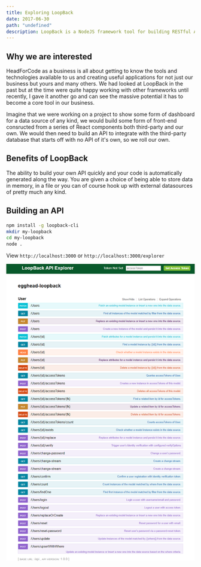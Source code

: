```yaml
---
title: Exploring LoopBack
date: 2017-06-30
path: "undefined"
description: LoopBack is a NodeJS framework tool for building RESTful APIs that we are currently assessing for future project work
---
```


## Why we are interested

HeadForCode as a business is all about getting to know the tools and technologies available to us and creating useful applications for not just our business but yours and many others. We had looked at LoopBack in the past but at the time were quite happy working with other frameworks until recently, I gave it another go and can see the massive potential it has to become a core tool in our business.

Imagine that we were working on a project to show some form of dashboard for a data source of any kind, we would build some form of front-end consructed from a series of React components both third-party and our own. We would then need to build an API to integrate with the third-party database that starts off with no API of it's own, so we roll our own. 
## Benefits of LoopBack

The ability to build your own API quickly and your code is automatically generated along the way. You are given a choice of being able to store data in memory, in a file or you can of course hook up with external datasources of pretty much any kind.

## Building an API

``` bash
npm install -g loopback-cli
mkdir my-loopback
cd my-loopback
node .
```

View ```http://localhost:3000``` or ```http://localhost:3000/explorer```

![](localhost-3000-explorer-.png)